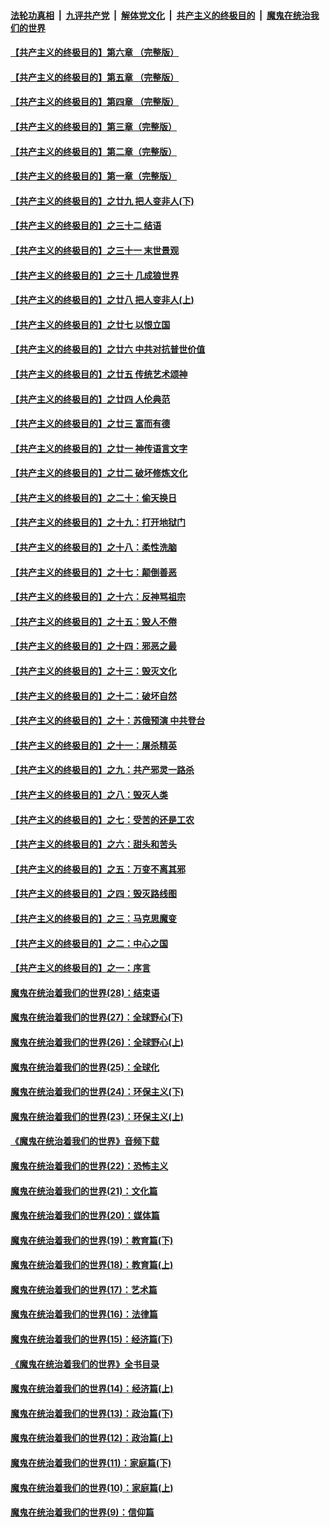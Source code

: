 

####  [法轮功真相](../../../../basic/blob/master/README.md?t=05100002) &nbsp;|&nbsp; [九评共产党](../../../../9ping.md/blob/master/README.md?t=05100002) &nbsp;|&nbsp; [解体党文化](../../../../jtdwh.md/blob/master/README.md?t=05100002)  &nbsp;|&nbsp; [共产主义的终极目的](../../../../gczydzjmd.md/blob/master/README.md?t=05100002) &nbsp;|&nbsp; [魔鬼在统治我们的世界](../../../../mgztzwmdsj.md/blob/master/README.md?t=05100002) 

#### [【共产主义的终极目的】第六章 （完整版）](../pages/nsc422/n11428913.md?t=05100002) 

#### [【共产主义的终极目的】第五章 （完整版）](../pages/nsc422/n11428912.md?t=05100002) 

#### [【共产主义的终极目的】第四章 （完整版）](../pages/nsc422/n11428907.md?t=05100002) 

#### [【共产主义的终极目的】第三章（完整版）](../pages/nsc422/n11428848.md?t=05100002) 

#### [【共产主义的终极目的】第二章（完整版）](../pages/nsc422/n11428831.md?t=05100002) 

#### [【共产主义的终极目的】第一章（完整版）](../pages/nsc422/n11417651.md?t=05100002) 

#### [【共产主义的终极目的】之廿九 把人变非人(下)](../pages/nsc422/n11344140.md?t=05100002) 

#### [【共产主义的终极目的】之三十二 结语](../pages/nsc422/n11360535.md?t=05100002) 

#### [【共产主义的终极目的】之三十一 末世景观](../pages/nsc422/n11351129.md?t=05100002) 

#### [【共产主义的终极目的】之三十 几成狼世界](../pages/nsc422/n11348280.md?t=05100002) 

#### [【共产主义的终极目的】之廿八 把人变非人(上)](../pages/nsc422/n11340492.md?t=05100002) 

#### [【共产主义的终极目的】之廿七 以恨立国](../pages/nsc422/n11336944.md?t=05100002) 

#### [【共产主义的终极目的】之廿六 中共对抗普世价值](../pages/nsc422/n11324785.md?t=05100002) 

#### [【共产主义的终极目的】之廿五 传统艺术颂神](../pages/nsc422/n11296396.md?t=05100002) 

#### [【共产主义的终极目的】之廿四 人伦典范](../pages/nsc422/n11296397.md?t=05100002) 

#### [【共产主义的终极目的】之廿三 富而有德](../pages/nsc422/n11283598.md?t=05100002) 

#### [【共产主义的终极目的】之廿一 神传语言文字](../pages/nsc422/n11263265.md?t=05100002) 

#### [【共产主义的终极目的】之廿二 破坏修炼文化](../pages/nsc422/n11245728.md?t=05100002) 

#### [【共产主义的终极目的】之二十：偷天换日](../pages/nsc422/n11238846.md?t=05100002) 

#### [【共产主义的终极目的】之十九：打开地狱门](../pages/nsc422/n11206376.md?t=05100002) 

#### [【共产主义的终极目的】之十八：柔性洗脑](../pages/nsc422/n11199994.md?t=05100002) 

#### [【共产主义的终极目的】之十七：颠倒善恶](../pages/nsc422/n11179782.md?t=05100002) 

#### [【共产主义的终极目的】之十六：反神骂祖宗](../pages/nsc422/n11166798.md?t=05100002) 

#### [【共产主义的终极目的】之十五：毁人不倦](../pages/nsc422/n11166792.md?t=05100002) 

#### [【共产主义的终极目的】之十四：邪恶之最](../pages/nsc422/n11150249.md?t=05100002) 

#### [【共产主义的终极目的】之十三：毁灭文化](../pages/nsc422/n11135227.md?t=05100002) 

#### [【共产主义的终极目的】之十二：破坏自然](../pages/nsc422/n11135214.md?t=05100002) 

#### [【共产主义的终极目的】之十：苏俄预演 中共登台](../pages/nsc422/n11118424.md?t=05100002) 

#### [【共产主义的终极目的】之十一：屠杀精英](../pages/nsc422/n11118442.md?t=05100002) 

#### [【共产主义的终极目的】之九：共产邪灵一路杀](../pages/nsc422/n11114139.md?t=05100002) 

#### [【共产主义的终极目的】之八：毁灭人类](../pages/nsc422/n11108503.md?t=05100002) 

#### [【共产主义的终极目的】之七：受苦的还是工农](../pages/nsc422/n11101809.md?t=05100002) 

#### [【共产主义的终极目的】之六：甜头和苦头](../pages/nsc422/n11096971.md?t=05100002) 

#### [【共产主义的终极目的】之五：万变不离其邪](../pages/nsc422/n11091285.md?t=05100002) 

#### [【共产主义的终极目的】之四：毁灭路线图](../pages/nsc422/n11086284.md?t=05100002) 

#### [【共产主义的终极目的】之三：马克思魔变](../pages/nsc422/n11061941.md?t=05100002) 

#### [【共产主义的终极目的】之二：中心之国](../pages/nsc422/n11047728.md?t=05100002) 

#### [【共产主义的终极目的】之一：序言](../pages/nsc422/n11086077.md?t=05100002) 

#### [魔鬼在统治着我们的世界(28)：结束语](../pages/nsc422/n10936246.md?t=05100002) 

#### [魔鬼在统治着我们的世界(27)：全球野心(下)](../pages/nsc422/n10928319.md?t=05100002) 

#### [魔鬼在统治着我们的世界(26)：全球野心(上)](../pages/nsc422/n10900318.md?t=05100002) 

#### [魔鬼在统治着我们的世界(25)：全球化](../pages/nsc422/n10788205.md?t=05100002) 

#### [魔鬼在统治着我们的世界(24)：环保主义(下)](../pages/nsc422/n10695307.md?t=05100002) 

#### [魔鬼在统治着我们的世界(23)：环保主义(上)](../pages/nsc422/n10688613.md?t=05100002) 

#### [《魔鬼在统治着我们的世界》音频下载](../pages/nsc422/n10635553.md?t=05100002) 

#### [魔鬼在统治着我们的世界(22)：恐怖主义](../pages/nsc422/n10614727.md?t=05100002) 

#### [魔鬼在统治着我们的世界(21)：文化篇](../pages/nsc422/n10597706.md?t=05100002) 

#### [魔鬼在统治着我们的世界(20)：媒体篇](../pages/nsc422/n10586579.md?t=05100002) 

#### [魔鬼在统治着我们的世界(19)：教育篇(下)](../pages/nsc422/n10564808.md?t=05100002) 

#### [魔鬼在统治着我们的世界(18)：教育篇(上)](../pages/nsc422/n10526970.md?t=05100002) 

#### [魔鬼在统治着我们的世界(17)：艺术篇](../pages/nsc422/n10499093.md?t=05100002) 

#### [魔鬼在统治着我们的世界(16)：法律篇](../pages/nsc422/n10485969.md?t=05100002) 

#### [魔鬼在统治着我们的世界(15)：经济篇(下)](../pages/nsc422/n10469975.md?t=05100002) 

#### [《魔鬼在统治着我们的世界》全书目录](../pages/nsc422/n10464261.md?t=05100002) 

#### [魔鬼在统治着我们的世界(14)：经济篇(上)](../pages/nsc422/n10457370.md?t=05100002) 

#### [魔鬼在统治着我们的世界(13)：政治篇(下)](../pages/nsc422/n10448270.md?t=05100002) 

#### [魔鬼在统治着我们的世界(12)：政治篇(上)](../pages/nsc422/n10444576.md?t=05100002) 

#### [魔鬼在统治着我们的世界(11)：家庭篇(下)](../pages/nsc422/n10440961.md?t=05100002) 

#### [魔鬼在统治着我们的世界(10)：家庭篇(上)](../pages/nsc422/n10435448.md?t=05100002) 

#### [魔鬼在统治着我们的世界(9)：信仰篇](../pages/nsc422/n10432159.md?t=05100002) 


